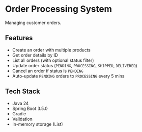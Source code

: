 # Order Processing System

Managing customer orders.

## Features
- Create an order with multiple products
- Get order details by ID
- List all orders (with optional status filter)
- Update order status (`PENDING`, `PROCESSING`, `SHIPPED`, `DELIVERED`)
- Cancel an order if status is `PENDING`
- Auto-update `PENDING` orders to `PROCESSING` every 5 mins

## Tech Stack
- Java 24
- Spring Boot 3.5.0
- Gradle
- Validation
- In-memory storage (List)
